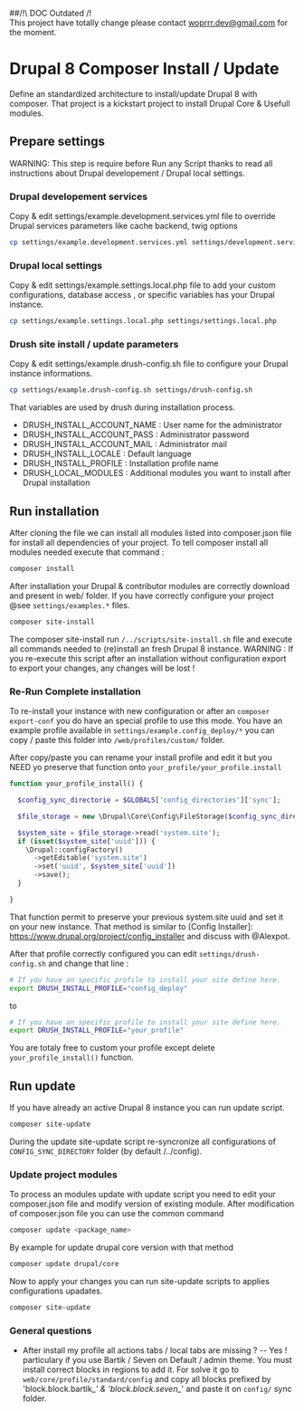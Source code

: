 ##/!\ DOC Outdated /!\
This project have totally change please contact woprrr.dev@gmail.com for the moment.

# Drupal 8 Composer Install / Update
Define an standardized architecture to install/update Drupal 8 with composer. That project is a kickstart project to install Drupal Core & Usefull modules.

## Prepare settings
WARNING: This step is require before Run any Script thanks to read all instructions about Drupal developement / Drupal local settings.

### Drupal developement services

Copy & edit settings/example.development.services.yml file to override Drupal services parameters like cache backend, twig options
```bash
cp settings/example.development.services.yml settings/development.services.yml
```

### Drupal local settings

Copy & edit settings/example.settings.local.php file to add your custom configurations, database access , or specific variables has your Drupal instance.

```bash
cp settings/example.settings.local.php settings/settings.local.php
```

### Drush site install / update parameters

Copy & edit settings/example.drush-config.sh file to configure your Drupal instance informations.
```bash
cp settings/example.drush-config.sh settings/drush-config.sh
```

That variables are used by drush during installation process.

  - DRUSH_INSTALL_ACCOUNT_NAME : User name for the administrator 
  - DRUSH_INSTALL_ACCOUNT_PASS : Administrator password
  - DRUSH_INSTALL_ACCOUNT_MAIL : Administrator mail
  - DRUSH_INSTALL_LOCALE : Default language
  - DRUSH_INSTALL_PROFILE : Installation profile name
  - DRUSH_LOCAL_MODULES : Additional modules you want to install after Drupal installation


## Run installation

After cloning the file we can install all modules listed into composer.json file for install all dependencies of your project.
To tell composer install all modules needed execute that command :
```bash
composer install
```

After installation your Drupal & contributor modules are correctly download and present in web/ folder. If you have correctly configure your project @see `settings/examples.*` files.
```bash
composer site-install
```

The composer site-install run `/../scripts/site-install.sh` file and execute all commands needed to (re)install an fresh Drupal 8 instance.
WARNING : If you re-execute this script after an installation without configuration export to export your changes, any changes will be lost !

### Re-Run Complete installation
To re-install your instance with new configuration or after an `composer export-conf` you do have an special profile to use this mode.
You have an example profile available in `settings/example.config_deploy/*` you can copy / paste this folder into `/web/profiles/custom/` folder.

After copy/paste you can rename your install profile and edit it but you NEED yo preserve that function onto `your_profile/your_profile.install`
```php
function your_profile_install() {

  $config_sync_directorie = $GLOBALS['config_directories']['sync'];

  $file_storage = new \Drupal\Core\Config\FileStorage($config_sync_directorie);

  $system_site = $file_storage->read('system.site');
  if (isset($system_site['uuid'])) {
    \Drupal::configFactory()
      ->getEditable('system.site')
      ->set('uuid', $system_site['uuid'])
      ->save();
  }

}
```

That function permit to preserve your previous system.site uuid and set it on your new instance. That method is similar to [Config Installer]: https://www.drupal.org/project/config_installer and discuss with @Alexpot.

After that profile correctly configured you can edit `settings/drush-config.sh` and change that line :

```bash
# If you have an specific profile to install your site define here.
export DRUSH_INSTALL_PROFILE="config_deploy"
```
to

```bash
# If you have an specific profile to install your site define here.
export DRUSH_INSTALL_PROFILE="your_profile"
```

You are totaly free to custom your profile except delete `your_profile_install()` function.

## Run update

If you have already an active Drupal 8 instance you can run update script.
```bash
composer site-update
```

During the update site-update script re-syncronize all configurations of `CONFIG_SYNC_DIRECTORY` folder (by default /../config).

### Update project modules

To process an modules update with update script you need to edit your composer.json file and modify version of existing module. After modification of composer.json file you can use the common command
```bash
composer update <package_name>
```

By example for update drupal core version with that method
```bash
composer update drupal/core
```

Now to apply your changes you can run site-update scripts to applies configurations upadates.
```bash
composer site-update
```

### General questions

- After install my profile all actions tabs / local tabs are missing ?
-- Yes ! particulary if you use Bartik / Seven on Default / admin theme. You must install correct blocks in regions to add it. 
For solve it go to `web/core/profile/standard/config` and copy all blocks prefixed by 'block.block.bartik_*' & 'block.block.seven_*' and paste it on `config/` sync folder. 
